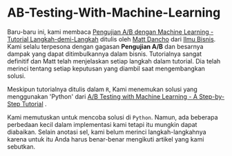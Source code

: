 # AB-Testing-With-Machine-Learning

Baru-baru ini, kami membaca [Pengujian A/B dengan Machine Learning - Tutorial Langkah-demi-Langkah](https://www.business-science.io/business/2019/03/11/ab-testing-machine-learning.html) ditulis oleh [Matt Dancho](https://www.linkedin.com/in/mattdancho/) dari [Ilmu Bisnis](https://www.business-science.io). Kami selalu terpesona dengan gagasan **Pengujian A/B** dan besarnya dampak yang dapat ditimbulkannya dalam bisnis. Tutorialnya sangat definitif dan Matt telah menjelaskan setiap langkah dalam tutorial. Dia telah merinci tentang setiap keputusan yang diambil saat mengembangkan solusi.

Meskipun tutorialnya ditulis dalam `R`, Kami menemukan solusi yang menggunakan 'Python' dari [A/B Testing with Machine Learning - A Step-by-Step Tutorial](https://github.com/sayakpaul/A-B-testing-with-Machine-Learning) .

Kami memutuskan untuk mencoba solusi di `Python`.  Namun, ada beberapa perbedaan kecil dalam implementasi kami tetapi itu mungkin dapat diabaikan. Selain anotasi sel, kami belum merinci langkah-langkahnya karena untuk itu Anda harus benar-benar mengikuti artikel yang kami sebutkan.
